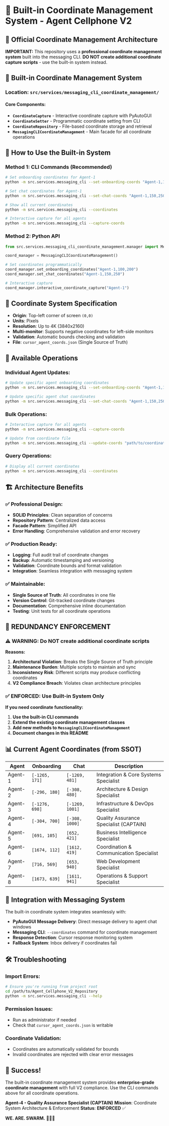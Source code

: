 # 🚀 **Built-in Coordinate Management System** - Agent Cellphone V2

## 🎯 **Official Coordinate Management Architecture**

**IMPORTANT:** This repository uses a **professional coordinate management system** built into the messaging CLI. **DO NOT create additional coordinate capture scripts** - use the built-in system instead.

## 📁 **Built-in Coordinate Management System**

### **Location:** `src/services/messaging_cli_coordinate_management/`

#### **Core Components:**
- **`CoordinateCapture`** - Interactive coordinate capture with PyAutoGUI
- **`CoordinateSetter`** - Programmatic coordinate setting from CLI
- **`CoordinateRepository`** - File-based coordinate storage and retrieval
- **`MessagingCLICoordinateManagement`** - Main facade for all coordinate operations

## 🚀 **How to Use the Built-in System**

### **Method 1: CLI Commands (Recommended)**
```bash
# Set onboarding coordinates for Agent-1
python -m src.services.messaging_cli --set-onboarding-coords "Agent-1,100,200"

# Set chat coordinates for Agent-1
python -m src.services.messaging_cli --set-chat-coords "Agent-1,150,250"

# Show all current coordinates
python -m src.services.messaging_cli --coordinates

# Interactive capture for all agents
python -m src.services.messaging_cli --capture-coords
```

### **Method 2: Python API**
```python
from src.services.messaging_cli_coordinate_management.manager import MessagingCLICoordinateManagement

coord_manager = MessagingCLICoordinateManagement()

# Set coordinates programmatically
coord_manager.set_onboarding_coordinates("Agent-1,100,200")
coord_manager.set_chat_coordinates("Agent-1,150,250")

# Interactive capture
coord_manager.interactive_coordinate_capture("Agent-1")
```

## 📐 **Coordinate System Specification**

- **Origin**: Top-left corner of screen `(0,0)`
- **Units**: Pixels
- **Resolution**: Up to 4K (3840x2160)
- **Multi-monitor**: Supports negative coordinates for left-side monitors
- **Validation**: Automatic bounds checking and validation
- **File**: `cursor_agent_coords.json` (Single Source of Truth)

## 🔧 **Available Operations**

### **Individual Agent Updates:**
```bash
# Update specific agent onboarding coordinates
python -m src.services.messaging_cli --set-onboarding-coords "Agent-1,100,200"

# Update specific agent chat coordinates
python -m src.services.messaging_cli --set-chat-coords "Agent-1,150,250"
```

### **Bulk Operations:**
```bash
# Interactive capture for all agents
python -m src.services.messaging_cli --capture-coords

# Update from coordinate file
python -m src.services.messaging_cli --update-coords "path/to/coordinates.json"
```

### **Query Operations:**
```bash
# Display all current coordinates
python -m src.services.messaging_cli --coordinates
```

## 🏗️ **Architecture Benefits**

### **✅ Professional Design:**
- **SOLID Principles**: Clean separation of concerns
- **Repository Pattern**: Centralized data access
- **Facade Pattern**: Simplified API
- **Error Handling**: Comprehensive validation and error recovery

### **✅ Production Ready:**
- **Logging**: Full audit trail of coordinate changes
- **Backup**: Automatic timestamping and versioning
- **Validation**: Coordinate bounds and format validation
- **Integration**: Seamless integration with messaging system

### **✅ Maintainable:**
- **Single Source of Truth**: All coordinates in one file
- **Version Control**: Git-tracked coordinate changes
- **Documentation**: Comprehensive inline documentation
- **Testing**: Unit tests for all coordinate operations

## 🚫 **REDUNDANCY ENFORCEMENT**

### **⚠️ WARNING: Do NOT create additional coordinate scripts**

**Reasons:**
1. **Architectural Violation**: Breaks the Single Source of Truth principle
2. **Maintenance Burden**: Multiple scripts to maintain and sync
3. **Inconsistency Risk**: Different scripts may produce conflicting coordinates
4. **V2 Compliance Breach**: Violates clean architecture principles

### **✅ ENFORCED: Use Built-in System Only**

**If you need coordinate functionality:**
1. **Use the built-in CLI commands**
2. **Extend the existing coordinate management classes**
3. **Add new methods to `MessagingCLICoordinateManagement`**
4. **Document changes in this README**

## 📊 **Current Agent Coordinates (from SSOT)**

| Agent | Onboarding | Chat | Description |
|-------|------------|------|-------------|
| Agent-1 | `[-1265, 171]` | `[-1269, 481]` | Integration & Core Systems Specialist |
| Agent-2 | `[-296, 180]` | `[-308, 480]` | Architecture & Design Specialist |
| Agent-3 | `[-1276, 698]` | `[-1269, 1001]` | Infrastructure & DevOps Specialist |
| Agent-4 | `[-304, 700]` | `[-308, 1000]` | Quality Assurance Specialist (CAPTAIN) |
| Agent-5 | `[691, 105]` | `[652, 421]` | Business Intelligence Specialist |
| Agent-6 | `[1674, 112]` | `[1612, 419]` | Coordination & Communication Specialist |
| Agent-7 | `[716, 569]` | `[653, 940]` | Web Development Specialist |
| Agent-8 | `[1673, 639]` | `[1611, 941]` | Operations & Support Specialist |

## 🔄 **Integration with Messaging System**

The built-in coordinate system integrates seamlessly with:
- **PyAutoGUI Message Delivery**: Direct message delivery to agent chat windows
- **Messaging CLI**: `--coordinates` command for coordinate management
- **Response Detection**: Cursor response monitoring system
- **Fallback System**: Inbox delivery if coordinates fail

## 🛠️ **Troubleshooting**

### **Import Errors:**
```bash
# Ensure you're running from project root
cd /path/to/Agent_Cellphone_V2_Repository
python -m src.services.messaging_cli --help
```

### **Permission Issues:**
- Run as administrator if needed
- Check that `cursor_agent_coords.json` is writable

### **Coordinate Validation:**
- Coordinates are automatically validated for bounds
- Invalid coordinates are rejected with clear error messages

## 🎉 **Success!**

The built-in coordinate management system provides **enterprise-grade coordinate management** with full V2 compliance. Use the CLI commands above for all coordinate operations.

**Agent-4 - Quality Assurance Specialist (CAPTAIN)**
**Mission**: Coordinate System Architecture & Enforcement
**Status**: **ENFORCED** ✅

**WE. ARE. SWARM.** 🚀🏴‍☠️
